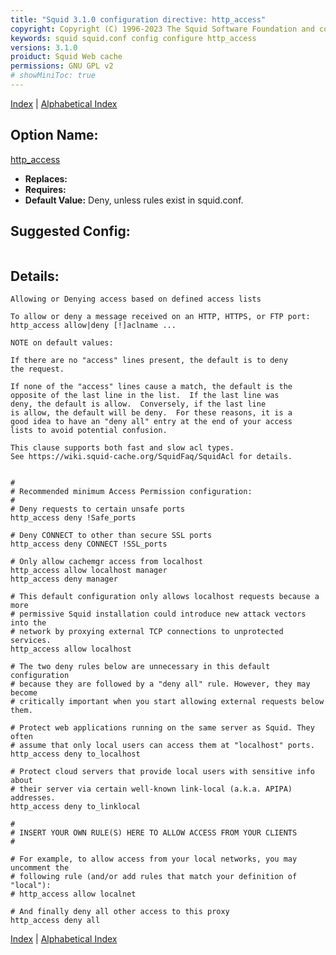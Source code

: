 ```yaml
---
title: "Squid 3.1.0 configuration directive: http_access"
copyright: Copyright (C) 1996-2023 The Squid Software Foundation and contributors
keywords: squid squid.conf config configure http_access
versions: 3.1.0
proiduct: Squid Web cache
permissions: GNU GPL v2
# showMiniToc: true
---
```

[Index](index#toc_http_access) | [Alphabetical Index](index_all#toc_http_access)

## Option Name:
[http_access](#http_access)
 * **Replaces:** 
 * **Requires:** 
 * **Default Value:** Deny, unless rules exist in squid.conf.


## Suggested Config:
```plaintext

```

## Details:

	Allowing or Denying access based on defined access lists

	To allow or deny a message received on an HTTP, HTTPS, or FTP port:
	http_access allow|deny [!]aclname ...

	NOTE on default values:

	If there are no "access" lines present, the default is to deny
	the request.

	If none of the "access" lines cause a match, the default is the
	opposite of the last line in the list.  If the last line was
	deny, the default is allow.  Conversely, if the last line
	is allow, the default will be deny.  For these reasons, it is a
	good idea to have an "deny all" entry at the end of your access
	lists to avoid potential confusion.

	This clause supports both fast and slow acl types.
	See https://wiki.squid-cache.org/SquidFaq/SquidAcl for details.

```plaintext

#
# Recommended minimum Access Permission configuration:
#
# Deny requests to certain unsafe ports
http_access deny !Safe_ports

# Deny CONNECT to other than secure SSL ports
http_access deny CONNECT !SSL_ports

# Only allow cachemgr access from localhost
http_access allow localhost manager
http_access deny manager

# This default configuration only allows localhost requests because a more
# permissive Squid installation could introduce new attack vectors into the
# network by proxying external TCP connections to unprotected services.
http_access allow localhost

# The two deny rules below are unnecessary in this default configuration
# because they are followed by a "deny all" rule. However, they may become
# critically important when you start allowing external requests below them.

# Protect web applications running on the same server as Squid. They often
# assume that only local users can access them at "localhost" ports.
http_access deny to_localhost

# Protect cloud servers that provide local users with sensitive info about
# their server via certain well-known link-local (a.k.a. APIPA) addresses.
http_access deny to_linklocal

#
# INSERT YOUR OWN RULE(S) HERE TO ALLOW ACCESS FROM YOUR CLIENTS
#

# For example, to allow access from your local networks, you may uncomment the
# following rule (and/or add rules that match your definition of "local"):
# http_access allow localnet

# And finally deny all other access to this proxy
http_access deny all
```


[Index](index#toc_http_access) | [Alphabetical Index](index_all#toc_http_access)

